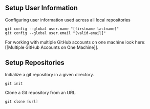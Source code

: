 ## Setup User Information

Configuring user information used across all local repositories
```
git config --global user.name "[firstname lastname]"
git config --global user.email "[valid-email]"
```

For working with multiple GitHub accounts on one machine look here: [[Multiple GitHub Accounts on One Machine]].

## Setup Repositories

Initialize a git repository in a given directory.
```
git init
```

Clone a Git repository from an URL.
```
git clone [url]
```


